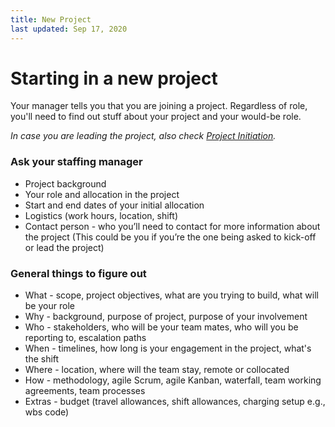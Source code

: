 ```yaml
---
title: New Project
last updated: Sep 17, 2020
---
```


# Starting in a new project

Your manager tells you that you are joining a project. Regardless of role, you'll need to find out stuff about your project and your would-be role.

_In case you are leading the project, also check [Project Initiation](pm-project-initiation.md)._


### Ask your staffing manager

* Project background
* Your role and allocation in the project
* Start and end dates of your initial allocation
* Logistics (work hours, location, shift)
* Contact person - who you’ll need to contact for more information about the project (This could be you if you’re the one being asked to kick-off or lead the project)


### General things to figure out

* What - scope, project objectives, what are you trying to build, what will be your role
* Why - background, purpose of project, purpose of your involvement
* Who - stakeholders, who will be your team mates, who will you be reporting to, escalation paths
* When - timelines, how long is your engagement in the project, what's the shift
* Where - location, where will the team stay, remote or collocated
* How - methodology, agile Scrum, agile Kanban, waterfall, team working agreements, team processes
* Extras - budget (travel allowances, shift allowances, charging setup e.g., wbs code)
